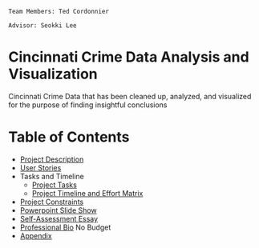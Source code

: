 `Team Members: Ted Cordonnier`

`Advisor: Seokki Lee`

# Cincinnati Crime Data Analysis and Visualization
Cincinnati Crime Data that has been cleaned up, analyzed, and visualized for the purpose of finding insightful conclusions

# Table of Contents
* [Project Description](ProjectDescription.md)
* [User Stories](User_Stories_and_Design_Diagrams.pdf)
* Tasks and Timeline
  * [Project Tasks](Task_Lists.md)
  * [Project Timeline and Effort Matrix](Milestones_Timeline_Effort_Matrix.xlsx)
* [Project Constraints](Project_Constraints.pdf)
* [Powerpoint Slide Show](Fall_Presentation.pptx)
* [Self-Assessment Essay](Individual_Capstone_Assesment.pdf)
* [Professional Bio](ProfessionalBiography.md)
No Budget
* [Appendix](appendix.md)


